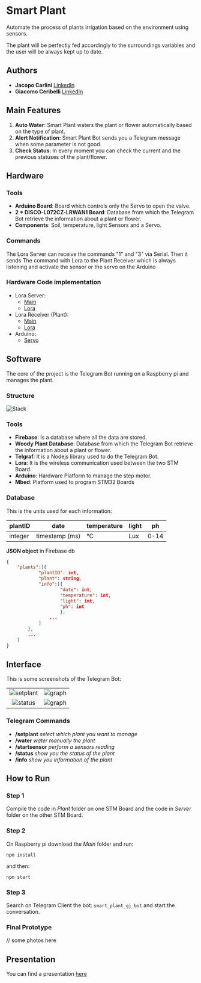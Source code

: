 # Smart Plant
Automate the process of plants irrigation based on the environment using sensors.

The plant will be perfectly fed accordingly to the surroundings variables and the user will be always kept up to date.

## Authors
* **Jacopo Carlini**  [LinkedIn](https://www.linkedin.com/in/jacopo-carlini/)
* **Giacomo Ceribelli**  [LinkedIn](https://www.linkedin.com/in/giacomo-ceribelli/)

## Main Features
1. **Auto Water**: Smart Plant waters the plant or flower automatically based on the type of plant.
2. **Alert Notification**: Smart Plant Bot sends you a Telegram message when some parameter is not good.
3. **Check Status**: In every moment you can check the current and the previous statuses of the plant/flower.



## Hardware
### Tools
* **Arduino Board**: Board which controls only the Servo to open the valve.
* **2 * DISCO-L072CZ-LRWAN1 Board**: Database from which the Telegram Bot retrieve the information about a plant or flower.
* **Components**: Soil, temperature, light Sensors and a Servo.

### Commands
The Lora Server can receive the commands "1" and "3" via Serial. Then it sends The command with Lora to the Plant Receiver which is always listening and activate the sensor or the servo on the Arduino

### Hardware Code implementation
* Lora Server: 
    * [Main](https://github.com/pervasivesystems/smart-plant/blob/master/Lora-Server/main.cpp)
    * [Lora](https://github.com/pervasivesystems/smart-plant/blob/master/Lora-Server/SX1276ServerLora/ServerLora.cpp)
* Lora Receiver (Plant):
    * [Main](https://github.com/pervasivesystems/smart-plant/blob/master/Lora-Plant/main.cpp)
    * [Lora](https://github.com/pervasivesystems/smart-plant/blob/master/Lora-Plant/SX1276PlantLora/PlantLora.cpp)
* Arduino:
    * [Servo](https://github.com/pervasivesystems/smart-plant/blob/master/Arduino-Servo/sketch_may31a.ino)



## Software
The core of the project is the Telegram Bot running on a Raspberry pi and manages the plant.

### Structure
![Stack](https://raw.githubusercontent.com/pervasivesystems/smart-plant/master/structure.jpg)

### Tools
* **Firebase**: Is a database where all the data are stored.
* **Woody Plant Database**: Database from which the Telegram Bot retrieve the information about a plant or flower.
* **Telgraf**: It is a Nodejs library used to do the Telegram Bot.
* **Lora**: It is the wireless communication used between the two STM Board.
* **Arduino**: Hardware Platform to manage the step motor.  
* **Mbed**: Platform used to program STM32 Boards

### Database

This is the units used for each information:

| plantID |      date      | temperature | light | ph   |
| ------- | -------------- | ----------- | ----- | ---- |
| integer | timestamp (ms) |     °C      | Lux   | 0-14 |


**JSON object** in Firebase db
```json
{
    "plants":[{
            "plantID": int,
            "plant": string,
            "info":[{
                    "date": int,
                    "temperature": int,
                    "light": int,
                    "ph": int
                    },
                ...
            ]
        },
        ...
    ]
}
```



## Interface
This is some screenshots of the Telegram Bot:

| | |
|:-------------------------:|:-------------------------:|
|<img alt="setplant" src="https://raw.githubusercontent.com/pervasivesystems/smart-plant/master/setplant.png">|<img alt="graph" src="https://raw.githubusercontent.com/pervasivesystems/smart-plant/master/graph.png">|
|<img alt="status" src="https://raw.githubusercontent.com/pervasivesystems/smart-plant/master/status.png">|<img alt="graph" src="https://raw.githubusercontent.com/pervasivesystems/smart-plant/master/info.png">|

### Telegram Commands

- **/setplant** _select which plant you want to manage_
- **/water** _water manually the plant_
- **/startsensor** _perform a sensors reading_
- **/status** _show you the status of the plant_
- **/info** _show you information of the plant_

## How to Run

### Step 1
Compile the code in *Plant* folder on one STM Board and the code in *Server* folder on the other STM Board.

### Step 2
On Raspberry pi download the *Main* folder and run:

`npm install`

and then:

`npm start`

### Step 3
Search on Telegram Client the bot: `smart_plant_gj_bot` and start the conversation.

### Final Prototype
// some photos here


## Presentation
You can find a presentation [here](https://github.com/pervasivesystems/smart-plant/blob/master/presentation.pdf)
